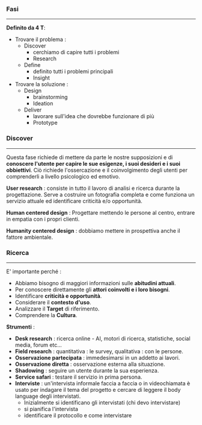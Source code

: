 ### Fasi
---
**Definito da 4 T**: 
- Trovare il problema : 
	- Discover 
		- cerchiamo di capire tutti i problemi
		- Research
	- Define 
		- definito tutti i problemi principali
		- Insight
- Trovare la soluzione : 
	- Design
		- brainstorming
		- Ideation
	- Deliver
		- lavorare sull'idea che dovrebbe funzionare di più
		- Prototype
### Discover 
---
Questa fase richiede di mettere da parte le nostre supposizioni e di **conoscere l'utente per capire le sue esigenze, i suoi desideri e i suoi obbiettivi**.
Ciò richiede l'ossercazione e il coinvolgimento degli utenti per comprenderli a livello psicologico ed emotivo.

**User research** : consiste in tutto il lavoro di analisi e ricerca durante la progettazione. Serve a costruire un fotografia completa e come funziona un servizio attuale ed identificare criticità e/o opportunità.

**Human centered design** : Progettare mettendo le persone al centro, entrare in empatia con i propri clienti.

**Humanity centered design** : dobbiamo mettere in prospettiva anche il fattore ambientale.
### Ricerca 
---
E' importante perché : 
- Abbiamo bisogno di maggiori informazioni sulle **abitudini attuali**. 
- Per conoscere direttamente gli **attori coinvolti e i loro bisogni**. 
- Identificare **criticità e opportunità**. 
- Considerare il **contesto d'uso**. 
- Analizzare il **Target** di riferimento. 
- Comprendere la **Cultura**.

**Strumenti** : 
- **Desk research** : ricerca online - AI, motori di ricerca, statistiche, social media, forum etc...
- **Field research** : quantitativa : le survey, qualitativa : con le persone.
- **Osservazione partecipata** : immedesimarsi in un addetto ai lavori.
- **Osservazione diretta** : osservazione esterna alla situazione.
- **Shadowing** : seguire un utente durante la sua esperienza.
- **Service safari** : testare il servizio in prima persona.
- **Interviste** : un'intervista informale faccia a faccia o in videochiamata è usato per indagare il tema del progetto e cercare di leggere il body language degli intervistati. 
	- Inizialmente si identificano gli intervistati (chi devo intervistare)
	- si pianifica l'intervista
	- identificare il protocollo e come intervistare
